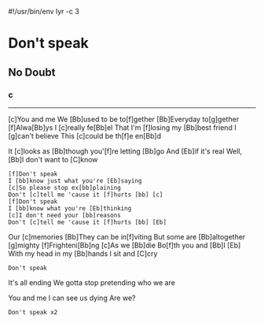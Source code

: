 #!/usr/bin/env lyr -c 3
# Don't speak
## No Doubt
### c

---

[c]You and me
We [Bb]used to be to[f]gether
[Bb]Everyday to[g]gether
[f]Alwa[Bb]ys
I [c]really fe[Bb]el
That I'm [f]losing my [Bb]best friend
I [g]can't believe
This [c]could be th[f]e en[Bb]d

It [c]looks as [Bb]though you'[f]re letting [Bb]go
And [Eb]if it's real
Well, [Bb]I don't want to [C]know

    [f]Don't speak
    I [bb]know just what you're [Eb]saying
    [c]So please stop ex[bb]plaining
    Don't [c]tell me 'cause it [f]hurts [bb] [c]
    [f]Don't speak
    I [bb]know what you're [Eb]thinking
    [c]I don't need your [bb]reasons
    Don't [c]tell me 'cause it [f]hurts [bb] [Eb]

Our [c]memories
[Bb]They can be in[f]viting
But some are [Bb]altogether [g]mighty
[f]Frighteni[Bb]ng
[c]As we [Bb]die
Bo[f]th you and [Bb]I
[Eb] With my head in my [Bb]hands
I sit and [C]cry

    Don't speak

It's all ending
We gotta stop pretending who we are

You and me
I can see us dying
Are we?

    Don't speak x2